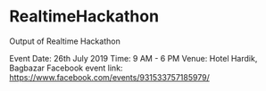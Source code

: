 # RealtimeHackathon
Output of Realtime Hackathon

Event Date: 26th July 2019
Time: 9 AM - 6 PM
Venue: Hotel Hardik, Bagbazar
Facebook event link: https://www.facebook.com/events/931533757185979/ 
